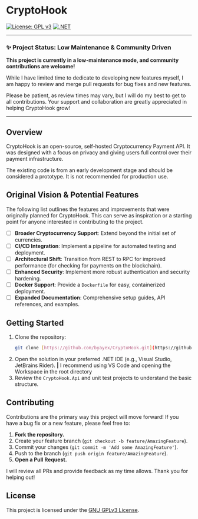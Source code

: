 # CryptoHook

[![License: GPL v3](https://img.shields.io/badge/License-GPLv3-blue.svg)](https://www.gnu.org/licenses/gpl-3.0)
[![.NET](https://img.shields.io/badge/.NET-9.0-purple.svg)](https://dotnet.microsoft.com/)

---

### ✨ Project Status: Low Maintenance & Community Driven

**This project is currently in a low-maintenance mode, and community contributions are welcome!**

While I have limited time to dedicate to developing new features myself, I am happy to review and merge pull requests for bug fixes and new features.

Please be patient, as review times may vary, but I will do my best to get to all contributions. Your support and collaboration are greatly appreciated in helping CryptoHook grow!

---

## Overview

CryptoHook is an open-source, self-hosted Cryptocurrency Payment API. It was designed with a focus on privacy and giving users full control over their payment infrastructure.

The existing code is from an early development stage and should be considered a prototype. It is not recommended for production use.

## Original Vision & Potential Features

The following list outlines the features and improvements that were originally planned for CryptoHook. This can serve as inspiration or a starting point for anyone interested in contributing to the project.

- [ ] **Broader Cryptocurrency Support**: Extend beyond the initial set of currencies.
- [ ] **CI/CD Integration**: Implement a pipeline for automated testing and deployment.
- [ ] **Architectural Shift**: Transition from REST to RPC for improved performance (for checking for payments on the blockchain).
- [ ] **Enhanced Security**: Implement more robust authentication and security hardening.
- [ ] **Docker Support**: Provide a `Dockerfile` for easy, containerized deployment.
- [ ] **Expanded Documentation**: Comprehensive setup guides, API references, and examples.

## Getting Started

1.  Clone the repository:
    ```sh
    git clone [https://github.com/byayex/CryptoHook.git](https://github.com/byayex/CryptoHook.git)
    ```
2.  Open the solution in your preferred .NET IDE (e.g., Visual Studio, JetBrains Rider). **|** I recommend using VS Code and opening the Workspace in the root directory
3.  Review the `CryptoHook.Api` and unit test projects to understand the basic structure.

## Contributing

Contributions are the primary way this project will move forward! If you have a bug fix or a new feature, please feel free to:

1.  **Fork the repository.**
2.  Create your feature branch (`git checkout -b feature/AmazingFeature`).
3.  Commit your changes (`git commit -m 'Add some AmazingFeature'`).
4.  Push to the branch (`git push origin feature/AmazingFeature`).
5.  **Open a Pull Request.**

I will review all PRs and provide feedback as my time allows. Thank you for helping out!

## License

This project is licensed under the [GNU GPLv3 License](https://www.gnu.org/licenses/gpl-3.0).
